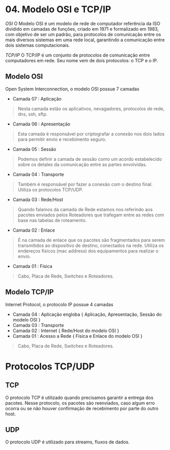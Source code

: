 # 04. Modelo OSI e TCP/IP
*OSI*
O Modelo OSI é um modelo de rede de computador referência da ISO dividido em camadas de funções, criado em 1971 e formalizado em 1983, com objetivo de ser um padrão, para protocolos de comunicação entre os mais diversos sistemas em uma rede local, garantindo a comunicação entre dois sistemas computacionais.

*TCP/IP*
O TCP/IP é um conjunto de protocolos de comunicação entre computadores em rede. Seu nome vem de dois protocolos: o TCP e o IP.

## Modelo OSI
Open System Interconnection, o modelo OSI possue 7 camadas
* Camada 07 : Aplicação
> Nesta camada estão os aplicativos, nevagadores, protocolos de rede, dns, ssh, sftp.
* Camada 06 : Apresentação
> Esta camada é responsável por criptografar a conexão nos dois lados para permitir envio e recebimento seguro.
* Camada 05 : Sessão
> Podemos definir a camada de sessão como um acordo estabelecido sobre os detales da comunicação entre as partes envolvidas.
* Camada 04 : Transporte
> Também é responsável por fazer a conexão com o destino final. Utiliza os protocolos TCP/UDP.
* Camada 03 : Rede/Host
> Quando falamos da camada de Rede estamos nos referindo aos pacotes enviados pelos Roteadores que trafegam entre as redes com base nas tabelas de roteamento.
* Camada 02 : Enlace
> É na camada de enlace que os pacotes são fragmentados para serem transmitidos ao dispositivo de destino, conectados na rede. Utiliza os endereços físicos (mac address) dos equipamentos para realizar o envio.
* Camada 01 : Física
> Cabo, Placa de Rede, Switches e Roteadores.

## Modelo TCP/IP
Internet Protocol, o protocolo IP possue 4 camadas
* Camada 04 : Aplicação engloba { Aplicação, Apresentação, Sessão do modelo OSI }
* Camada 03 : Transporte
* Camada 02 : Internet { Rede/Host do modelo OSI }
* Camada 01 : Acesso a Rede { Física e Enlace do modelo OSI }
> Cabo, Placa de Rede, Switches e Roteadores.

# Protocolos TCP/UDP
## TCP
O protocolo TCP é utilizado quando precisamos garantir a entrega dos pacotes.
Nesse protocolo, os pacotes são reenviados, caso algum erro ocorra ou se não
houver confirmação de recebimento por parte do outro host.

## UDP
O protocolo UDP é utilizado para streams, fluxos de dados.